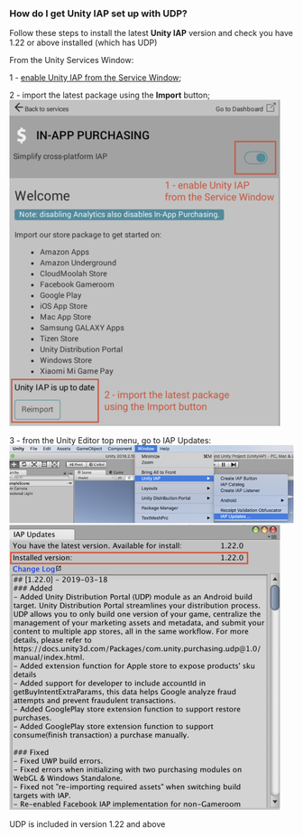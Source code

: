 ### How do I get Unity IAP set up with UDP?

Follow these steps to install the latest **Unity IAP** version and check you have 1.22 or above installed (which has UDP)

From the Unity Services Window:

1 - [enable Unity IAP from the Service Window](https://docs.unity3d.com/Manual/UnityIAPSettingUp.html);

2 - import the latest package using the **Import** button;
![img](images/image_39.png)

3 - from the Unity Editor top menu, go to IAP Updates:
![img](images/image_40.png)
![img](images/image_41.png)

UDP is included in version 1.22 and above